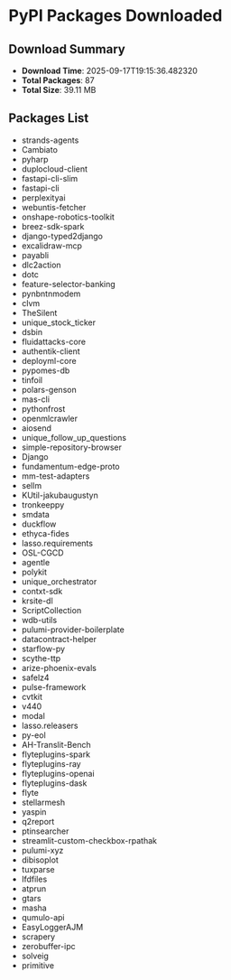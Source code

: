 # PyPI Packages Downloaded

## Download Summary
- **Download Time**: 2025-09-17T19:15:36.482320
- **Total Packages**: 87
- **Total Size**: 39.11 MB

## Packages List
- strands-agents
- Cambiato
- pyharp
- duplocloud-client
- fastapi-cli-slim
- fastapi-cli
- perplexityai
- webuntis-fetcher
- onshape-robotics-toolkit
- breez-sdk-spark
- django-typed2django
- excalidraw-mcp
- payabli
- dlc2action
- dotc
- feature-selector-banking
- pynbntnmodem
- clvm
- TheSilent
- unique_stock_ticker
- dsbin
- fluidattacks-core
- authentik-client
- deployml-core
- pypomes-db
- tinfoil
- polars-genson
- mas-cli
- pythonfrost
- openmlcrawler
- aiosend
- unique_follow_up_questions
- simple-repository-browser
- Django
- fundamentum-edge-proto
- mm-test-adapters
- sellm
- KUtil-jakubaugustyn
- tronkeeppy
- smdata
- duckflow
- ethyca-fides
- lasso.requirements
- OSL-CGCD
- agentle
- polykit
- unique_orchestrator
- contxt-sdk
- krsite-dl
- ScriptCollection
- wdb-utils
- pulumi-provider-boilerplate
- datacontract-helper
- starflow-py
- scythe-ttp
- arize-phoenix-evals
- safelz4
- pulse-framework
- cvtkit
- v440
- modal
- lasso.releasers
- py-eol
- AH-Translit-Bench
- flyteplugins-spark
- flyteplugins-ray
- flyteplugins-openai
- flyteplugins-dask
- flyte
- stellarmesh
- yaspin
- q2report
- ptinsearcher
- streamlit-custom-checkbox-rpathak
- pulumi-xyz
- dibisoplot
- tuxparse
- lfdfiles
- atprun
- gtars
- masha
- qumulo-api
- EasyLoggerAJM
- scrapery
- zerobuffer-ipc
- solveig
- primitive
